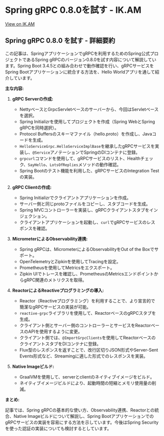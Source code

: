 # Spring gRPC 0.8.0を試す - IK.AM

[View on IK.AM](https://ik.am/entries/850)

## Spring gRPC 0.8.0 を試す - 詳細要約

この記事は、SpringアプリケーションでgRPCを利用するためのSpring公式プロジェクトであるSpring gRPCのバージョン0.8.0を試す内容について解説しています。Spring Boot 3.4.5との組み合わせで動作確認を行い、gRPCサービスをSpring Bootアプリケーションに統合する方法を、Hello Worldアプリを通して紹介しています。

**主な内容:**

1.  **gRPC Serverの作成:**
    *   NettyベースとGrpcServletベースのサーバーから、今回はServletベースを選択。
    *   Spring Initializrを使用してプロジェクトを作成（Spring WebとSpring gRPCを同時選択）。
    *   Protocol Buffersのスキーマファイル（hello.proto）を作成し、Javaコードを生成。
    *   `HelloServiceGrpc.HelloServiceImplBase`を継承したgRPCサービスを実装し、`@Service`アノテーションでSpringのDIコンテナに登録。
    *   `grpcurl`コマンドを使用して、gRPCサービスのリスト、Healthチェック、`SayHello`、`LotsOfReplies`メソッドの動作確認。
    *   Spring Bootのテスト機能を利用した、gRPCサービスのIntegration Testの実装。

2.  **gRPC Clientの作成:**
    *   Spring Initializrでクライアントアプリケーションを作成。
    *   サーバー側と同じprotoファイルをコピーし、スタブコードを生成。
    *   Spring MVCコントローラーを実装し、gRPCクライアントスタブをインジェクション。
    *   クライアントアプリケーションを起動し、`curl`でgRPCサービスのレスポンスを確認。

3.  **MicrometerによるObservability連携:**
    *   Spring gRPCは、MicrometerによるObservabilityをOut of the Boxでサポート。
    *   OpenTelemetryとZipkinを使用してTracingを設定。
    *   Prometheusを使用してMetricsをエクスポート。
    *   Zipkin UIでトレースを確認し、PrometheusのMetricsエンドポイントからgRPC関連のメトリクスを取得。

4.  **ReactorによるReactiveプログラミングの導入:**
    *   Reactor（Reactiveプログラミング）を利用することで、より宣言的で簡潔なgRPCサービスの実装が可能。
    *   `reactive-grpc`ライブラリを使用して、ReactorベースのgRPCスタブを生成。
    *   クライアント側とサーバー側のコントローラーとサービスをReactorベースのAPIを使用するように変更。
    *   クライアント側では、`@ImportGrpcClients`を使用してReactorベースのクライアントスタブをDIコンテナに登録。
    *   Flux型のレスポンスを返すことで、改行区切りJSON形式やServer-Sent Events形式など、Streamingに適した形式でのレスポンスを実装。

5.  **Native Imageビルド:**
    *   GraalVMを使用して、serverとclientのネイティブイメージをビルド。
    *   ネイティブイメージビルドにより、起動時間の短縮とメモリ使用量の削減。

**まとめ:**

記事では、Spring gRPCの基本的な使い方、Observability連携、Reactorとの統合、Native Imageビルドについて解説し、Spring BootアプリケーションでのgRPCサービスの実装を容易にする方法を示しています。今後はSpring Securityを使った認証の実装についても検討するとしています。
